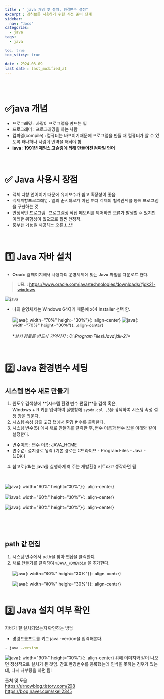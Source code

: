 ```yaml
---
title : " java 개념 및 설치, 환경변수 설정"
excerpt : 깃허브를 사용하기 위한 사전 준비 단계
sidebar:
  nav: "docs"
categories:
  - java
tags:
  - java

toc: true
toc_sticky: true

date : 2024-03-09
last date : last_modified_at
---
```

<br/><br/>
# ✅java 개념
- 프로그래밍 : 사람이 프로그램을 만드는 일
- 프로그래머 : 프로그래밍을 하는 사람
- 컴파일(compile) : 컴퓨터는 바보이기때문에 프로그램을 만들 때 컴퓨터가 알 수 있도록 하나하나 사람이 번역을 해줘야 함
- **java : 1991년 제임스 고슬링에 의해 만들어진 컴파일 언어**
<br/><br/><br/>

# ✅ Java 사용시 장점
- 객체 지향 언어이기 때문에 유지보수가 쉽고 확장성이 좋음
- 객체지향프로그래밍 : 일의 순서대로가 아닌 여러 객체의 협력관계를 통해 프로그램을 구현하는 것
- 안정적인 프로그램 : 프로그램상 직접 메모리를 제어하면 오류가 발생할 수 있지만 이러한 위험성이 없으므로 훨씬 안정적.
- 풍부한 기능을 제공하는 오픈소스!!
  <br/><br/><br/>

# 1️⃣ Java 자바 설치 
- Oracle 홈페이지에서 사용자의 운영체제에 맞는 Java 파일을 다운로드 한다.
> URL : https://www.oracle.com/java/technologies/downloads/#jdk21-windows


![java](/assets/images/java/java01.png)
* 나의 운영체제는 Windows 64이기 때문에 x64 Installer 선택 함.
<br/><br/>
![java](/assets/images/java/java02.png){: width="70%" height="30%"}{: .align-center}
![java](/assets/images/java/java03.png){: width="70%" height="30%"}{: .align-center}
  <br/><br/>
**설치 경로를 반드시 기억하자 : C:\Program Files\Java\jdk-21\**
  <br/><br/><br/>

# 2️⃣ Java 환경변수 세팅
## 시스템 변수 새로 만들기
1. 윈도우 검색창에 **[시스템 환경 변수 편집]**을 검색 혹은, <br>
  Windows + R 키를 입력하여 실행창에 `sysdm.cpl ,3`을 검색하여 시스템 속성 설정 창을 띄운다.
2. 시스템 속성 창의 고급 탭에서 환경 변수를 클릭한다.
3. 시스템 변수(S) 에서 새로 만들기를 클릭한 후, 변수 이름과 변수 값을 아래와 같이 설정한다.
  - 변수이름 :  변수 이름: JAVA_HOME
  - 변수값 : 설치경로 입력 (기본 경로는 C드라이브 - Program Files - Java - (JDK))
4. 참고로 jdk는 java를 실행하게 해 주는 개발환경 키트라고 생각하면 됨
   <br/><br/><br/>

![java](/assets/images/java/java04.png){: width="60%" height="30%"}{: .align-center}
<br/><br/>
![java](/assets/images/java/java05.png){: width="60%" height="30%"}{: .align-center}
<br/><br/>
![java](/assets/images/java/java06.png){: width="80%" height="30%"}{: .align-center}

<br/><br/><br/>

## path 값 편집
1. 시스템 변수에서 path을 찾아 편집을 클릭한다.
2. 새로 만들기를 클릭하여 `%JAVA_HOME%bin` 을 추가한다.
<br/><br/>
   ![java](/assets/images/java/java07.png){: width="60%" height="30%"}{: .align-center} <br/><br/>
   ![java](/assets/images/java/java08.png){: width="80%" height="30%"}{: .align-center} <br/><br/>

# 3️⃣ Java 설치 여부 확인

자바가 잘 설치되었는지 확인하는 방법
- 명령프롬프트를 키고 java -version을 입력해본다.

```bash
- java -version
```

![java](/assets/images/java/java09.png){: width="90%" height="30%"}{: .align-center}
위에 이미지와 같이 나오면 정상적으로 설치가 된 것임.
간호 환경변수를 등록했는데 인식을 못하는 경우가 있는데, 다시 재부팅을 하면 됨!

출처 및 도움 <br>
https://uknowblog.tistory.com/208 <br>
https://blog.naver.com/skell2345